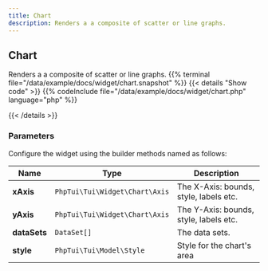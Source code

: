 ```yaml
---
title: Chart
description: Renders a a composite of scatter or line graphs.
---
```

## Chart

Renders a a composite of scatter or line graphs.
{{% terminal file="/data/example/docs/widget/chart.snapshot" %}}
{{< details "Show code"  >}}
{{% codeInclude file="/data/example/docs/widget/chart.php" language="php" %}}

{{< /details >}}
### Parameters

Configure the widget using the builder methods named as follows:

| Name | Type | Description |
| --- | --- | --- |
| **xAxis** | `PhpTui\Tui\Widget\Chart\Axis` | The X-Axis: bounds, style, labels etc. |
| **yAxis** | `PhpTui\Tui\Widget\Chart\Axis` | The Y-Axis: bounds, style, labels etc. |
| **dataSets** | `DataSet[]` | The data sets. |
| **style** | `PhpTui\Tui\Model\Style` | Style for the chart's area |